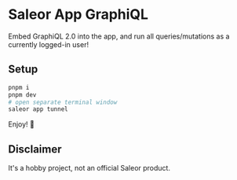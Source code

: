 # Saleor App GraphiQL

Embed GraphiQL 2.0 into the app, and run all queries/mutations as a currently logged-in user!

## Setup

```bash
pnpm i
pnpm dev
# open separate terminal window
saleor app tunnel
```

Enjoy!
:tada:

## Disclaimer

It's a hobby project, not an official Saleor product.
